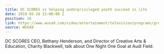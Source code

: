```yaml
---
title: DC SCORES is helping underprivileged youth succeed in life
date: 2019-05-28 15:08:00 Z
position: 16
link: https://www.wusa9.com/video/entertainment/television/programs/great-day-washington/dc-scores-is-helping-underprivileged-youth-succeed-in-life/65-676025bb-86ca-405b-aac4-1fcb74f61dd0
source: WUSA9
---
```


DC SCORES CEO, Bethany Henderson, and Director of Creative Arts & Education, Charity Blackwell, talk about One Night One Goal at Audi Field.